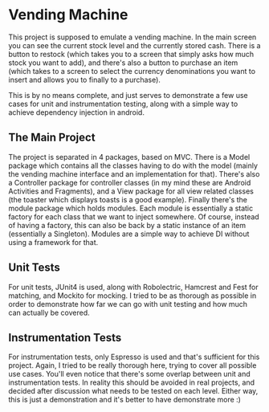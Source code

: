 # Vending Machine
This project is supposed to emulate a vending machine. In the main screen you can see the current stock level and the currently stored cash.
There is a button to restock (which takes you to a screen that simply asks how much stock you want to add), and there's also
a button to purchase an item (which takes to a screen to select the currency denominations you want to insert and allows you 
to finally to a purchase).

This is by no means complete, and just serves to demonstrate a few use cases for unit and instrumentation testing, along with
a simple way to achieve dependency injection in android.

## The Main Project

 The project is separated in 4 packages, based on MVC. There is a Model package which contains all the classes having to do with
 the model (mainly the vending machine interface and an implementation for that). There's also a Controller package
 for controller classes (in my mind these are Android Activities and Fragments), and a View package for all view
 related classes (the toaster which displays toasts is a good example). Finally there's the module package which holds modules.
 Each module is essentially a static factory for each class that we want to inject somewhere. Of course, instead of having a factory,
 this can also be back by a static instance of an item (essentially a Singleton). Modules are a simple way to achieve DI
 without using a framework for that.

## Unit Tests

For unit tests, JUnit4 is used, along with Robolectric, Hamcrest and Fest for matching, and Mockito for mocking. I tried to be as thorough
as possible in order to demonstrate how far we can go with unit testing and how much can actually be covered.
 
## Instrumentation Tests
For instrumentation tests, only Espresso is used and that's sufficient for this project. Again, I tried to be really thorough
here, trying to cover all possible use cases. You'll even notice that there's some overlap between unit and 
instrumentation tests. In reality this should be avoided in real projects, and decided after discussion what needs to be
tested on each level. Either way, this is just a demonstration and it's better to have demonstrate more :)
